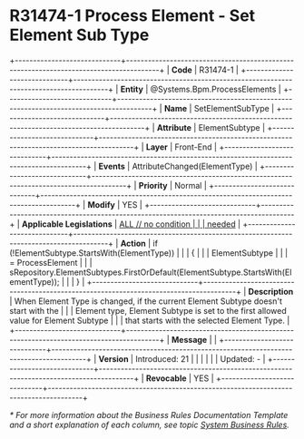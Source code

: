 ﻿---
erp.type: front-end-business-rule
erp.entity: Systems.Bpm.ProcessElements
---

# R31474-1 Process Element - Set Element Sub Type
+-----------------------------+---------------------------------------------------------------------------------------+
| **Code**                    | R31474-1                                                                              |
+-----------------------------+---------------------------------------------------------------------------------------+
| **Entity**                  | @Systems.Bpm.ProcessElements                                                          |
+-----------------------------+---------------------------------------------------------------------------------------+
| **Name**                    | SetElementSubType                                                                     |
+-----------------------------+---------------------------------------------------------------------------------------+
| **Attribute**               | ElementSubtype                                                                        |
+-----------------------------+---------------------------------------------------------------------------------------+
| **Layer**                   | Front-End                                                                             |
+-----------------------------+---------------------------------------------------------------------------------------+
| **Events**                  | AttributeChanged(ElementType)                                                         |
+-----------------------------+---------------------------------------------------------------------------------------+
| **Priority**                | Normal                                                                                |
+-----------------------------+---------------------------------------------------------------------------------------+
| **Modify**                  | YES                                                                                   |
+-----------------------------+---------------------------------------------------------------------------------------+
| **Applicable Legislations** | [ALL // no condition                                                                  |
|                             | needed](xref:applicable-legislations)                                                 |
+-----------------------------+---------------------------------------------------------------------------------------+
| **Action**                  | if (!ElementSubtype.StartsWith(ElementType))                                          |
|                             | {                                                                                     |
|                             | ElementSubtype                                                                        |
|                             | = ProcessElement                                                                      |
|                             | sRepository.ElementSubtypes.FirstOrDefault(ElementSubtype.StartsWith(ElementType));   |
|                             | }                                                                                     |
+-----------------------------+---------------------------------------------------------------------------------------+
| **Description**             | When Element Type is changed, if the current Element Subtype doesn\'t start with the  |
|                             | Element type, Element Subtype is set to the first allowed value for Element Subtype   |
|                             | that starts with the selected Element Type.                                           |
+-----------------------------+---------------------------------------------------------------------------------------+
| **Message**                 |                                                                                       |
+-----------------------------+---------------------------------------------------------------------------------------+
| **Version**                 | Introduced: 21                                                                        |
|                             |                                                                                       |
|                             | Updated: -                                                                            |
+-----------------------------+---------------------------------------------------------------------------------------+
| **Revocable**               | YES                                                                                   |
+-----------------------------+---------------------------------------------------------------------------------------+

*\* For more information about the Business Rules Documentation Template and a short explanation of each column, see
topic [System Business Rules](../templates/template-description-system-business-rules.md).*

